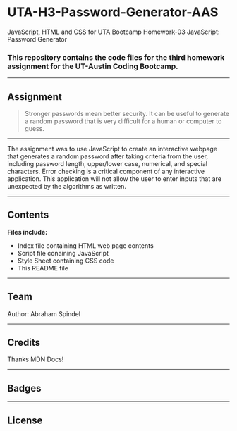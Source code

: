 # UTA-H3-Password-Generator-AAS

JavaScript, HTML and CSS for UTA Bootcamp Homework-03 JavaScript: Password Generator 
### This repository contains the code files for the third homework assignment for the UT-Austin Coding Bootcamp.

---

## Assignment
>Stronger passwords mean better security. It can be useful 
>to generate a random password that is very difficult for a 
>human or computer to guess.

---

The assignment was to use JavaScript to create an interactive webpage that generates a random password after taking criteria from the user, including password length, upper/lower case, numerical, and special characters. 
Error checking is a critical component of any interactive application. This application will not allow the user to enter inputs that are unexpected by the algorithms as written.

---

## Contents
**Files include:**
* Index file containing HTML web page contents
* Script file conaining JavaScript
* Style Sheet containing CSS code
* This README file


---

## Team
Author: Abraham Spindel

---

## Credits
Thanks MDN Docs!

---

## Badges


---

## License
